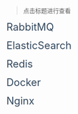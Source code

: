 > 点击标题进行查看

<a href="#tool/RabbitMQ.md" style="font-size: 24px; color: #34495e; text-decoration: none">RabbitMQ</a>

<a href="#tool/ElasticSearch.md" style="font-size: 24px; color: #34495e; text-decoration: none">ElasticSearch</a>

<a href="#tool/Redis.md" style="font-size: 24px; color: #34495e; text-decoration: none">Redis</a>

<a href="#tool/Docker.md" style="font-size: 24px; color: #34495e; text-decoration: none">Docker</a>

<a href="#tool/Nginx.md" style="font-size: 24px; color: #34495e; text-decoration: none">Nginx</a>
